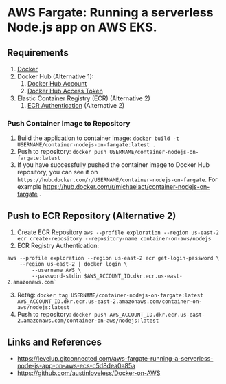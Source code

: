 # AWS Fargate: Running a serverless Node.js app on AWS EKS. 

## Requirements
1. [Docker](https://docs.docker.com/engine/install/)
2. Docker Hub (Alternative 1):
   1. [Docker Hub Account](https://hub.docker.com/signup)
   2. [Docker Hub Access Token](https://docs.docker.com/docker-hub/access-tokens/)
3. Elastic Container Registry (ECR) (Alternative 2)
   1. [ECR Authentication](https://docs.aws.amazon.com/AmazonECR/latest/userguide/registry_auth.html) (Alternative 2)

### Push Container Image to Repository
1. Build the application to container image: `docker build -t USERNAME/container-nodejs-on-fargate:latest .` 
2. Push to repository: `docker push USERNAME/container-nodejs-on-fargate:latest`
3. If you have successfully pushed the container image to Docker Hub repository, you can see it on `https://hub.docker.com/r/USERNAME/container-nodejs-on-fargate`. For example https://hub.docker.com/r/michaelact/container-nodejs-on-fargate .

## Push to ECR Repository (Alternative 2)
1. Create ECR Repository `aws --profile exploration --region us-east-2 ecr create-repository --repository-name container-on-aws/nodejs`
2. ECR Registry Authentication:
```
aws --profile exploration --region us-east-2 ecr get-login-password \
	--region us-east-2 | docker login \
		--username AWS \
		--password-stdin $AWS_ACCOUNT_ID.dkr.ecr.us-east-2.amazonaws.com`
```
3. Retag: `docker tag USERNAME/container-nodejs-on-fargate:latest AWS_ACCOUNT_ID.dkr.ecr.us-east-2.amazonaws.com/container-on-aws/nodejs:latest`
4. Push to repository: `docker push AWS_ACCOUNT_ID.dkr.ecr.us-east-2.amazonaws.com/container-on-aws/nodejs:latest`

## Links and References
- https://levelup.gitconnected.com/aws-fargate-running-a-serverless-node-js-app-on-aws-ecs-c5d8dea0a85a
- https://github.com/austinloveless/Docker-on-AWS
